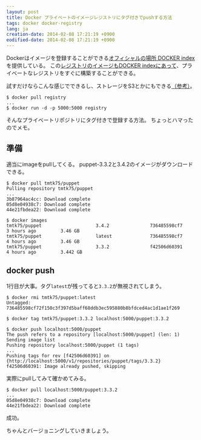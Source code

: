 ```yaml
---
layout: post
title: Docker プライベートのイメージレジストリにタグ付きでpushする方法
tags: docker docker-registry
lang: ja
creation-date: 2014-02-08 17:21:19 +0900
eodified-date: 2014-02-08 17:21:19 +0900
---
```

Dockerはイメージを登録することができる[オフィシャルの場所 DOCKER index](https://index.docker.io/)を提供している。
この[レジストリのイメージもDOCKER indexにあって](https://index.docker.io/_/registry/)、プライベートなレジストリをすぐに構築することができる。

試すだけならこんな感じでできるし、ストレージをS3とかにもできる[（参考）](http://inokara.hateblo.jp/entry/2014/01/26/102059)。

```
$ docker pull registry
...
$ docker run -d -p 5000:5000 registry
```

そんなプライベートリポジトリにタグ付きで登録する方法。
ちょっとハマったのでメモ。

準備
----
適当にimageをpullしてくる。
puppet-3.3.2と3.4.2のイメージがダウンロードできる。

```
$ docker pull tmtk75/puppet
Pulling repository tmtk75/puppet
...
3b87964ac4cc: Download complete 
05d8e04938c7: Download complete 
44e21fbdea22: Download complete 

$ docker images
tmtk75/puppet                    3.4.2               736485598cf7        3 hours ago         3.46 GB
tmtk75/puppet                    latest              736485598cf7        4 hours ago         3.46 GB
tmtk75/puppet                    3.3.2               f42506d60391        4 hours ago         3.442 GB
```

docker push
-----------
1行目が大事。タグ`latest`が残ってると`3.3.2`が無視されてしまう。

```
$ docker rmi tmtk75/puppet:latest
Untagged: 736485598cf72f150c3f397d5baff68ddb3ec595880b8bfdced4ac1d1ae1f269

$ docker tag tmtk75/puppet:3.3.2 localhost:5000/puppet:3.3.2

$ docker push localhost:5000/puppet
The push refers to a repository [localhost:5000/puppet] (len: 1)
Sending image list
Pushing repository localhost:5000/puppet (1 tags)
...
Pushing tags for rev [f42506d60391] on {http://localhost:5000/v1/repositories/puppet/tags/3.3.2}
f42506d60391: Image already pushed, skipping 
```

実際にpullしてみて確かめてみる。

```
$ docker pull localhost:5000/puppet:3.3.2
...
05d8e04938c7: Download complete 
44e21fbdea22: Download complete 
```

成功。

ちゃんとバージョニングしていきましょう。

